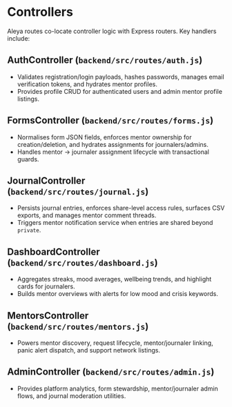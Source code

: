 # Controllers

Aleya routes co-locate controller logic with Express routers. Key handlers include:

## AuthController (`backend/src/routes/auth.js`)
- Validates registration/login payloads, hashes passwords, manages email verification tokens, and hydrates mentor profiles.
- Provides profile CRUD for authenticated users and admin mentor profile listings.

## FormsController (`backend/src/routes/forms.js`)
- Normalises form JSON fields, enforces mentor ownership for creation/deletion, and hydrates assignments for journalers/admins.
- Handles mentor → journaler assignment lifecycle with transactional guards.

## JournalController (`backend/src/routes/journal.js`)
- Persists journal entries, enforces share-level access rules, surfaces CSV exports, and manages mentor comment threads.
- Triggers mentor notification service when entries are shared beyond `private`.

## DashboardController (`backend/src/routes/dashboard.js`)
- Aggregates streaks, mood averages, wellbeing trends, and highlight cards for journalers.
- Builds mentor overviews with alerts for low mood and crisis keywords.

## MentorsController (`backend/src/routes/mentors.js`)
- Powers mentor discovery, request lifecycle, mentor/journaler linking, panic alert dispatch, and support network listings.

## AdminController (`backend/src/routes/admin.js`)
- Provides platform analytics, form stewardship, mentor/journaler admin flows, and journal moderation utilities.
